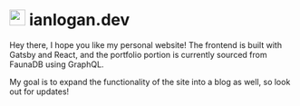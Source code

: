 # <img src="/static/favicon.ico" width="28"/> ianlogan.dev

Hey there, I hope you like my personal website! The frontend is built with Gatsby and React, and the portfolio portion is currently sourced from FaunaDB using GraphQL.

My goal is to expand the functionality of the site into a blog as well, so look out for updates!
